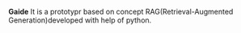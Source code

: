 **Gaide**
It is a prototypr based on concept RAG(Retrieval-Augmented Generation)developed with help of python.
